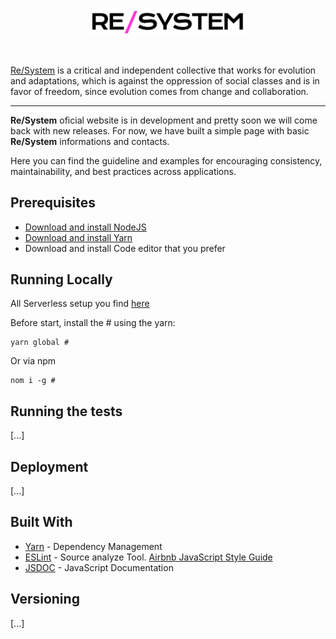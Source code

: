 <br>

<p align="center">
  <img src="https://github.com/resystem/.github/blob/master/assets/brand/full-logo.png" width="250" alt="Re/System">
</p>

<br>

[Re/System](https://resytem.org) is a critical and independent collective that works for evolution and adaptations, which is against the oppression of social classes and is in favor of freedom, since evolution comes from change and collaboration.

---

__Re/System__ oficial website is in development and pretty soon we will come back with new releases. For now, we have built a simple page with basic __Re/System__ informations and contacts.

Here you can find the guideline and examples for encouraging consistency, maintainability, and best practices across applications.

## Prerequisites

* [Download and install NodeJS](https://nodejs.org)
* [Download and install Yarn](https://yarnpkg.com)
* Download and install Code editor that you prefer

## Running Locally

All Serverless setup you find [here](https://serverless.com/framework/docs/getting-started/)

Before start, install the # using the yarn: 

```
yarn global #
```
Or via npm
```
nom i -g #
```

## Running the tests

[...]

## Deployment

[...]

## Built With

* [Yarn](https://yarnpkg.com) - Dependency Management
* [ESLint](https://eslint.org/) - Source analyze Tool. [Airbnb JavaScript Style Guide](https://github.com/airbnb/javascript) 
* [JSDOC](http://usejsdoc.org) - JavaScript Documentation

## Versioning

[...]